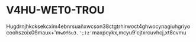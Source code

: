 # V4HU-WET0-TROU
Hugdrnjhkcksekcxim4ebnrsuañxwcson38ctgtrhirwoct4ghwocynagiuhgriyocoohszoix09maux+'m`w0f6u3.';)z'`maxpcykx,mcyu9'cjtxrcuvhcj,xt8cvmu
